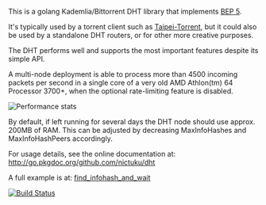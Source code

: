 This is a golang Kademlia/Bittorrent DHT library that implements [BEP
5](http://www.bittorrent.org/beps/bep_0005.html).

It's typically used by a torrent client such as
[Taipei-Torrent](http://github.com/nictuku/Taipei-Torrent), but it could also be used by a
standalone DHT routers, or for other more creative purposes.

The DHT performs well and supports the most important features despite its simple API.

A multi-node deployment is able to process more than 4500 incoming packets per second in a single
core of a very old AMD Athlon(tm) 64 Processor 3700+, when the optional rate-limiting feature is
disabled.

![Performance stats](https://lh4.googleusercontent.com/-mIBD-SKmAcY/UpU8hxnMyTI/AAAAAAABE5g/5KsLuwu7jOM/w600-no/Screenshot+2013-11-27+at+1.27.40+AM.png)

By default, if left running for several days the DHT node should use approx. 200MB of RAM. This can
be adjusted by decreasing MaxInfoHashes and MaxInfoHashPeers accordingly.

For usage details, see the online documentation at:
http://go.pkgdoc.org/github.com/nictuku/dht

A full example is at:
[find_infohash_and_wait](examples/find_infohash_and_wait/main.go)

[![Build Status](https://drone.io/github.com/nictuku/dht/status.png)](https://drone.io/github.com/nictuku/dht/latest)
